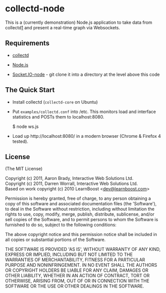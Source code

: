 # collectd-node

This is a (currently demonstration) Node.js application to take data from
collectd[1] and present a real-time graph via Websockets.

## Requirements

* [collectd][1]

* [Node.js][3]

* [Socket.IO-node][2] - git clone it into a directory at the level above this code

[1]: http://collectd.org/
[2]: https://github.com/LearnBoost/Socket.IO-node
[3]: http://nodejs.org/

## The Quick Start

* Install collectd (`collectd-core` on Ubuntu)

* Put `examples/collectd.conf` into /etc. This monitors load and interface
  statistics and POSTs them to localhost:8080.

	$ node ws.js

* Load up http://localhost:8080/ in a modern browser (Chrome & Firefox 4 tested).

## License 

(The MIT License)

Copyright (c) 2011, Aaron Brady, Interactive Web Solutions Ltd.  
Copyright (c) 2011, Darren Worrall, Interactive Web Solutions Ltd.  
Based on work copyright (c) 2010 LearnBoost &lt;dev@learnboost.com&gt;

Permission is hereby granted, free of charge, to any person obtaining
a copy of this software and associated documentation files (the
'Software'), to deal in the Software without restriction, including
without limitation the rights to use, copy, modify, merge, publish,
distribute, sublicense, and/or sell copies of the Software, and to
permit persons to whom the Software is furnished to do so, subject to
the following conditions:

The above copyright notice and this permission notice shall be
included in all copies or substantial portions of the Software.

THE SOFTWARE IS PROVIDED 'AS IS', WITHOUT WARRANTY OF ANY KIND,
EXPRESS OR IMPLIED, INCLUDING BUT NOT LIMITED TO THE WARRANTIES OF
MERCHANTABILITY, FITNESS FOR A PARTICULAR PURPOSE AND NONINFRINGEMENT.
IN NO EVENT SHALL THE AUTHORS OR COPYRIGHT HOLDERS BE LIABLE FOR ANY
CLAIM, DAMAGES OR OTHER LIABILITY, WHETHER IN AN ACTION OF CONTRACT,
TORT OR OTHERWISE, ARISING FROM, OUT OF OR IN CONNECTION WITH THE
SOFTWARE OR THE USE OR OTHER DEALINGS IN THE SOFTWARE.
